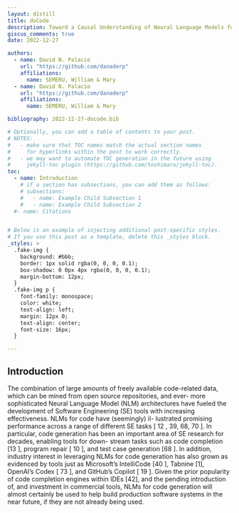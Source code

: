 ```yaml
---
layout: distill
title: doCode
description: Toward a Causal Understanding of Neural Language Models for Code Generation. A preliminary research in formalizing causal inference for deep learning interpretability for SE.
giscus_comments: true
date: 2022-12-27

authors:
  - name: David N. Palacio
    url: "https://github.com/danaderp"
    affiliations:
      name: SEMERU, William & Mary
  - name: David N. Palacio
    url: "https://github.com/danaderp"
    affiliations:
      name: SEMERU, William & Mary

bibliography: 2022-12-27-docode.bib

# Optionally, you can add a table of contents to your post.
# NOTES:
#   - make sure that TOC names match the actual section names
#     for hyperlinks within the post to work correctly.
#   - we may want to automate TOC generation in the future using
#     jekyll-toc plugin (https://github.com/toshimaru/jekyll-toc).
toc:
  - name: Introduction
    # if a section has subsections, you can add them as follows:
    # subsections:
    #   - name: Example Child Subsection 1
    #   - name: Example Child Subsection 2
  #- name: Citations


# Below is an example of injecting additional post-specific styles.
# If you use this post as a template, delete this _styles block.
_styles: >
  .fake-img {
    background: #bbb;
    border: 1px solid rgba(0, 0, 0, 0.1);
    box-shadow: 0 0px 4px rgba(0, 0, 0, 0.1);
    margin-bottom: 12px;
  }
  .fake-img p {
    font-family: monospace;
    color: white;
    text-align: left;
    margin: 12px 0;
    text-align: center;
    font-size: 16px;
  }

---
```


## Introduction

The combination of large amounts of freely available code-related
data, which can be mined from open source repositories, and ever-
more sophisticated Neural Language Model (NLM) architectures
have fueled the development of Software Engineering (SE) tools
with increasing effectiveness. NLMs for code have (seemingly) il-
lustrated promising performance across a range of different SE
tasks [ 12 , 39, 68, 70 ]. In particular, code generation has been an
important area of SE research for decades, enabling tools for down-
stream tasks such as code completion [13 ], program repair [ 10 ], and
test case generation [68 ]. In addition, industry interest in leveraging
NLMs for code generation has also grown as evidenced by tools
just as Microsoft’s IntelliCode [40 ], Tabnine [1], OpenAI’s Codex
[ 73 ], and GitHub’s Copilot [ 19 ]. Given the prior popularity of code
completion engines within IDEs [42], and the pending introduction
of, and investment in commercial tools, NLMs for code generation
will almost certainly be used to help build production software
systems in the near future, if they are not already being used.
